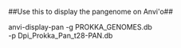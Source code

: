 ##Use this to display the pangenome on Anvi'o##

anvi-display-pan -g PROKKA_GENOMES.db \
                 -p Dpi_Prokka_Pan_t28-PAN.db
                 
